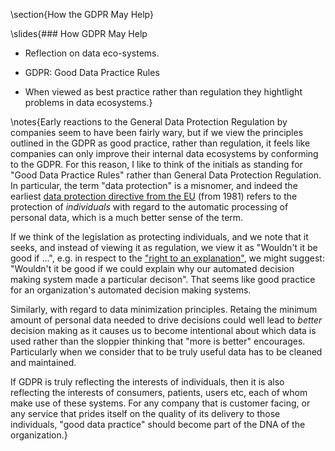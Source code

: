 \section{How the GDPR May Help}

\slides{### How GDPR May Help

* Reflection on data eco-systems.

* GDPR: Good Data Practice Rules

* When viewed as best practice rather than regulation they hightlight problems in data ecosystems.}

\notes{Early reactions to the General Data Protection Regulation by companies seem to have been fairly wary, but if we view the principles outlined in the GDPR as good practice, rather than regulation, it feels like companies can only improve their internal data ecosystems by conforming to the GDPR. For this reason, I like to think of the initials as standing for "Good Data Practice Rules" rather than General Data Protection Regulation. In particular, the term "data protection" is a misnomer, and indeed the earliest [data protection directive from the EU](https://en.wikipedia.org/wiki/Convention_for_the_protection_of_individuals_with_regard_to_automatic_processing_of_personal_data) (from 1981) refers to the protection of *individuals* with regard to the automatic processing of personal data, which is a much better sense of the term. 

If we think of the legislation as protecting individuals, and we note that it seeks, and instead of viewing it as regulation, we view it as "Wouldn't it be good if ...", e.g. in respect to the ["right to an explanation"](https://en.wikipedia.org/wiki/Right_to_explanation), we might suggest: "Wouldn't it be good if we could explain why our automated decision making system made a particular decison". That seems like good practice for an organization's automated decision making systems.

Similarly, with regard to data minimization principles. Retaing the minimum amount of personal data needed to drive decisions could well lead to *better* decision making as it causes us to become intentional about which data is used rather than the sloppier thinking that "more is better" encourages. Particularly when we consider that to be truly useful data has to be cleaned and maintained.

If GDPR is truly reflecting the interests of individuals, then it is also reflecting the interests of consumers, patients, users etc, each of whom make use of these systems. For any company that is customer facing, or any service that prides itself on the quality of its delivery to those individuals, "good data practice" should become part of the DNA of the organization.}



